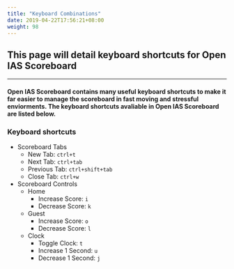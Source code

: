 ```yaml
---
title: "Keyboard Combinations"
date: 2019-04-22T17:56:21+08:00
weight: 98
---
```


## This page will detail keyboard shortcuts for Open IAS Scoreboard

---

#### Open IAS Scoreboard contains many useful keyboard shortcuts to make it far easier to manage the scoreboard in fast moving and stressful enviorments. The keyboard shortcuts avaliable in Open IAS Scoreboard are listed below.

### Keyboard shortcuts

- Scoreboard Tabs
    - New Tab: `ctrl+t`
    - Next Tab: `ctrl+tab`
    - Previous Tab: `ctrl+shift+tab`
    - Close Tab: `ctrl+w`
- Scoreboard Controls
    - Home
        - Increase Score: `i`
        - Decrease Score: `k`
    - Guest
        - Increase Score: `o`
        - Decrease Score: `l`
    - Clock
        - Toggle Clock: `t`
        - Increase 1 Second: `u`
        - Decrease 1 Second: `j`